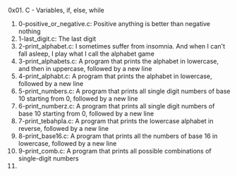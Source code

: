 0x01. C - Variables, if, else, while
1. 0-positive_or_negative.c: Positive anything is better than negative nothing
2. 1-last_digit.c: The last digit
3. 2-print_alphabet.c: I sometimes suffer from insomnia. And when I can't fall asleep, I play what I call the alphabet game
4. 3-print_alphabets.c: A program that prints the alphabet in lowercase, and then in uppercase, followed by a new line
5. 4-print_alphabt.c: A program that prints the alphabet in lowercase, followed by a new line
6. 5-print_numbers.c: A program that prints all single digit numbers of base 10 starting from 0, followed by a new line
7. 6-print_numberz.c: A program that prints all single digit numbers of base 10 starting from 0, followed by a new line
8. 7-print_tebahpla.c: A program that prints the lowercase alphabet in reverse, followed by a new line
9. 8-print_base16.c: A program that prints all the numbers of base 16 in lowercase, followed by a new line
10. 9-print_comb.c: A program that prints all possible combinations of single-digit numbers
11. 